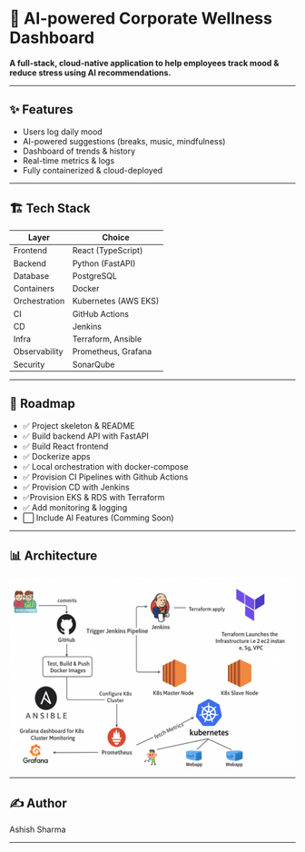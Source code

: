 # 🌱 AI-powered Corporate Wellness Dashboard

**A full-stack, cloud-native application to help employees track mood & reduce stress using AI recommendations.**

---

## ✨ Features
- Users log daily mood
- AI-powered suggestions (breaks, music, mindfulness)
- Dashboard of trends & history
- Real-time metrics & logs
- Fully containerized & cloud-deployed

---

## 🏗 Tech Stack
| Layer         | Choice                        |
|---------------|-------------------------------|
| Frontend      | React (TypeScript)            |
| Backend       | Python (FastAPI)              |
| Database      | PostgreSQL                    |
| Containers    | Docker                        |
| Orchestration | Kubernetes (AWS EKS)          |
| CI            | GitHub Actions                |
| CD            | Jenkins                       |
| Infra         | Terraform, Ansible            |
| Observability | Prometheus, Grafana           |
| Security      | SonarQube                     |

---

## 🧭 Roadmap

- ✅ Project skeleton & README
- ✅ Build backend API with FastAPI
- ✅ Build React frontend
- ✅ Dockerize apps
- ✅ Local orchestration with docker-compose
- ✅ Provision CI Pipelines with Github Actions
- ✅ Provision CD with Jenkins
- ✅Provision EKS & RDS with Terraform
- ✅ Add monitoring & logging
- ⬜ Include AI Features (Comming Soon)


---

## 📊 Architecture

![Architecture Diagram](image.png)

---

## ✍️ Author

Ashish Sharma

---
